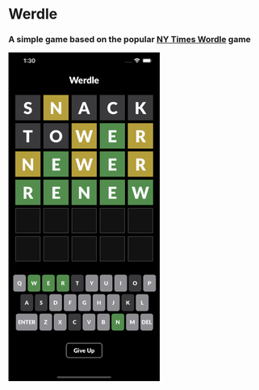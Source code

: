 # Werdle

### A simple game based on the popular [NY Times Wordle](https://www.nytimes.com/games/wordle/index.html) game

<img src="read_me_image.png" alt="read_me_image" width="300"/>
